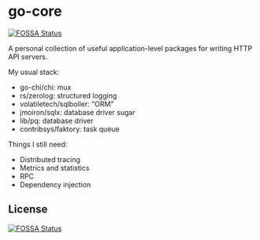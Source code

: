 # go-core
[![FOSSA Status](https://app.fossa.com/api/projects/git%2Bgithub.com%2Felldritch%2Fgo-core.svg?type=shield)](https://app.fossa.com/projects/git%2Bgithub.com%2Felldritch%2Fgo-core?ref=badge_shield)


A personal collection of useful application-level packages for writing HTTP API
servers.

My usual stack:

- go-chi/chi: mux
- rs/zerolog: structured logging
- volatiletech/sqlboiler: "ORM"
- jmoiron/sqlx: database driver sugar
- lib/pq: database driver
- contribsys/faktory: task queue

Things I still need:

- Distributed tracing
- Metrics and statistics
- RPC
- Dependency injection


## License
[![FOSSA Status](https://app.fossa.com/api/projects/git%2Bgithub.com%2Felldritch%2Fgo-core.svg?type=large)](https://app.fossa.com/projects/git%2Bgithub.com%2Felldritch%2Fgo-core?ref=badge_large)